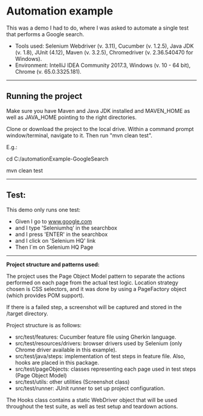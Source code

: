 # Automation example

This was a demo I had to do, where I was asked to automate a single test that performs a Google search.

* Tools used: Selenium Webdriver (v. 3.11), Cucumber (v. 1.2.5), Java JDK (v. 1.8), JUnit (4.12), Maven (v. 3.2.5), Chromedriver (v. 2.36.540470 for Windows).
* Environment: IntelliJ IDEA Community 2017.3, Windows (v. 10 - 64 bit), Chrome (v. 65.0.3325.181).

------------------------------------------------------------------

## Running the project

Make sure you have Maven and Java JDK installed and MAVEN_HOME as well as JAVA_HOME pointing to the right directories.

Clone or download the project to the local drive. Within a command prompt window/terminal, navigate to it. Then run "mvn clean test".

E.g.:

cd C:/automationExample-GoogleSearch

mvn clean test

------------------------------------------------------------------

## Test:

This demo only runs one test:
- Given I go to www.google.com
- and I type 'Seleniumhq' in the searchbox
- and I press 'ENTER' in the searchbox
- and I click on 'Selenium HQ' link
- Then I´m on Selenium HQ Page

------------------------------------------------------------------

**Project structure and patterns used:**

The project uses the Page Object Model pattern to separate the actions performed on each page from the actual test logic. 
Location strategy chosen is CSS selectors, and it was done by using a PageFactory object (which provides POM support).

If there is a failed step, a screenshot will be captured and stored in the /target directory.

Project structure is as follows:
* src/test/features: Cucumber feature file using Gherkin language.
* src/test/resources/drivers: browser drivers used by Selenium (only Chrome driver available in this example).
* src/test/java/steps: implementation of test steps in feature file. Also, hooks are placed in this package.
* src/test/pageObjects: classes representing each page used in test steps (Page Object Model)
* src/test/utils: other utilities (Screenshot class)
* src/test/runner: JUnit runner to set up project configuration.

The Hooks class contains a static WebDriver object that will be used throughout the test suite, as well as test setup and teardown actions.

